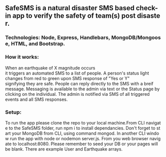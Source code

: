 ## SafeSMS is a natural disaster SMS based check-in app to verify the safety of team(s) post disaster. 

### Technologies: Node, Express, Handlebars, MongoDB/Mongoose, HTML, and Bootstrap.

### How it works:
When an earthquake of X magnitude occurs it triggers an automated SMS to a list of people. A person's status light changes from red to green upon SMS response of "Yes or Y" signifying they are safe. People can reply directly to the SMS with a breif message. Messaging is available to the admin via text or the Status page by clicking on the individual. The admin is notified via SMS of all triggered events and all SMS responses.

### Setup:
To run the app please clone the repo to your local machine.From CLI navigate to the SafeSMS folder, run npm i to install dependancies. Don't forget to start your MongoDB from CLI, using command mongod. In another CLI window run the app with node or nodemon server.js. From you web browser navigate to localhost:8080. Please remember to seed your DB or your pages will be blank. There are example User and Earthquake arrays. 
